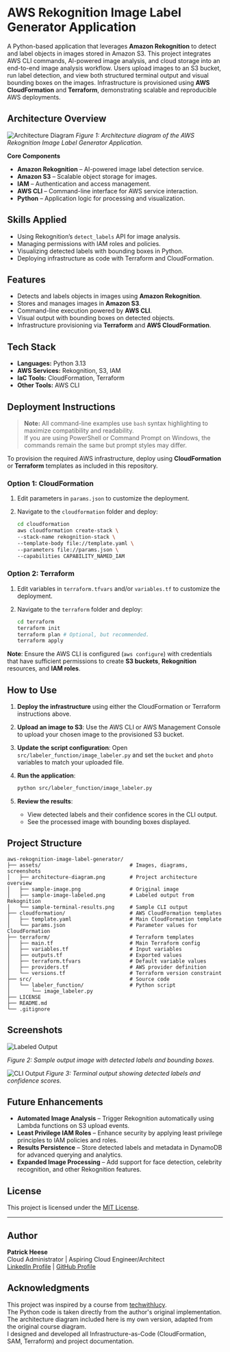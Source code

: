 # AWS Rekognition Image Label Generator Application
A Python-based application that leverages **Amazon Rekognition** to detect and label objects in images stored in Amazon S3. This project integrates AWS CLI commands, AI-powered image analysis, and cloud storage into an end-to-end image analysis workflow. Users upload images to an S3 bucket, run label detection, and view both structured terminal output and visual bounding boxes on the images. Infrastructure is provisioned using **AWS CloudFormation** and **Terraform**, demonstrating scalable and reproducible AWS deployments.

## Architecture Overview
![Architecture Diagram](assets/architecture-diagram.png)
*Figure 1: Architecture diagram of the AWS Rekognition Image Label Generator Application.*

**Core Components**  
- **Amazon Rekognition** – AI-powered image label detection service.  
- **Amazon S3** – Scalable object storage for images.  
- **IAM** – Authentication and access management.  
- **AWS CLI** – Command-line interface for AWS service interaction.  
- **Python** – Application logic for processing and visualization.

## Skills Applied
- Using Rekognition’s `detect_labels` API for image analysis.
- Managing permissions with IAM roles and policies.
- Visualizing detected labels with bounding boxes in Python.
- Deploying infrastructure as code with Terraform and CloudFormation.

## Features
- Detects and labels objects in images using **Amazon Rekognition**.  
- Stores and manages images in **Amazon S3**.  
- Command-line execution powered by **AWS CLI**.  
- Visual output with bounding boxes on detected objects.  
- Infrastructure provisioning via **Terraform** and **AWS CloudFormation**.

## Tech Stack
- **Languages:** Python 3.13
- **AWS Services:** Rekognition, S3, IAM
- **IaC Tools:** CloudFormation, Terraform
- **Other Tools:** AWS CLI

## Deployment Instructions
> **Note:** All command-line examples use `bash` syntax highlighting to maximize compatibility and readability.  
> If you are using PowerShell or Command Prompt on Windows, the commands remain the same but prompt styles may differ.

To provision the required AWS infrastructure, deploy using **CloudFormation** or **Terraform** templates as included in this repository.

### Option 1: **CloudFormation**
1. Edit parameters in `params.json` to customize the deployment.

2. Navigate to the `cloudformation` folder and deploy:
   ```bash
   cd cloudformation
   aws cloudformation create-stack \
   --stack-name rekognition-stack \
   --template-body file://template.yaml \
   --parameters file://params.json \
   --capabilities CAPABILITY_NAMED_IAM
   ```

### Option 2: **Terraform**
1. Edit variables in `terraform.tfvars` and/or `variables.tf` to customize the deployment.

2. Navigate to the `terraform` folder and deploy:
   ```bash
   cd terraform
   terraform init
   terraform plan # Optional, but recommended.
   terraform apply
   ```

**Note**: Ensure the AWS CLI is configured (`aws configure`) with credentials that have sufficient permissions to create **S3 buckets**, **Rekognition** resources, and **IAM roles**.

## How to Use
1. **Deploy the infrastructure** using either the CloudFormation or Terraform instructions above.

2. **Upload an image to S3**: Use the AWS CLI or AWS Management Console to upload your chosen image to the provisioned S3 bucket.

3. **Update the script configuration**: Open `src/labeler_function/image_labeler.py` and set the `bucket` and `photo` variables to match your uploaded file.

4. **Run the application**:
   ```bash
   python src/labeler_function/image_labeler.py
   ```
   
5. **Review the results**:
   - View detected labels and their confidence scores in the CLI output.
   - See the processed image with bounding boxes displayed.

## Project Structure
```plaintext
aws-rekognition-image-label-generator/
├── assets/                      	    # Images, diagrams, screenshots
│   ├── architecture-diagram.png        # Project architecture overview
│   ├── sample-image.png                # Original image
│   ├── sample-image-labeled.png        # Labeled output from Rekognition
│   └── sample-terminal-results.png     # Sample CLI output
├── cloudformation/                     # AWS CloudFormation templates
│   ├── template.yaml                   # Main CloudFormation template
│   └── params.json                     # Parameter values for CloudFormation
├── terraform/                          # Terraform templates
│   ├── main.tf                         # Main Terraform config
│   ├── variables.tf                    # Input variables
│   ├── outputs.tf					    # Exported values
│   ├── terraform.tfvars                # Default variable values
│   ├── providers.tf			        # AWS provider definition
│   └── versions.tf					    # Terraform version constraint
├── src/                                # Source code
│   └── labeler_function/               # Python script
│   	└── image_labeler.py                
├── LICENSE                      
├── README.md                   
└── .gitignore                 
```

## Screenshots
![Labeled Output](assets/sample-image-labeled.png)

*Figure 2: Sample output image with detected labels and bounding boxes.*

![CLI Output](assets/sample-terminal-results.png)
*Figure 3: Terminal output showing detected labels and confidence scores.*

## Future Enhancements
- **Automated Image Analysis** – Trigger Rekognition automatically using Lambda functions on S3 upload events.
- **Least Privilege IAM Roles** – Enhance security by applying least privilege principles to IAM policies and roles.
- **Results Persistence** – Store detected labels and metadata in DynamoDB for advanced querying and analytics.
- **Expanded Image Processing** – Add support for face detection, celebrity recognition, and other Rekognition features.

## License
This project is licensed under the [MIT License](LICENSE).

---

## Author
**Patrick Heese**  
Cloud Administrator | Aspiring Cloud Engineer/Architect  
[LinkedIn Profile](https://www.linkedin.com/in/patrick-heese/) | [GitHub Profile](https://github.com/patrick-heese)

## Acknowledgments
This project was inspired by a course from [techwithlucy](https://github.com/techwithlucy).  
The Python code is taken directly from the author's original implementation.  
The architecture diagram included here is my own version, adapted from the original course diagram.  
I designed and developed all Infrastructure-as-Code (CloudFormation, SAM, Terraform) and project documentation.  
